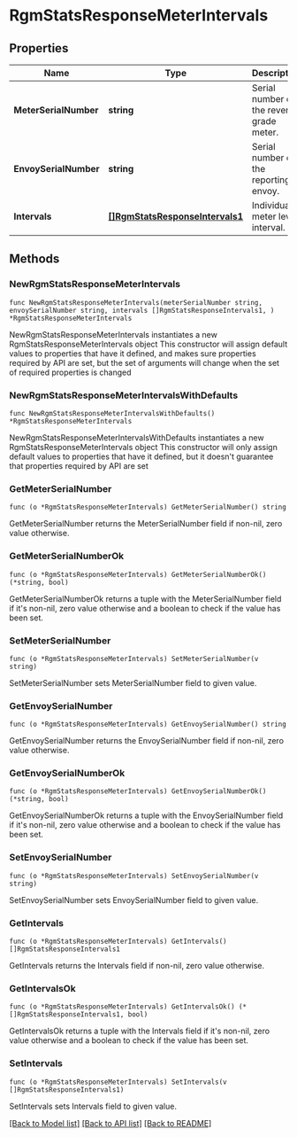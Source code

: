# RgmStatsResponseMeterIntervals

## Properties

Name | Type | Description | Notes
------------ | ------------- | ------------- | -------------
**MeterSerialNumber** | **string** | Serial number of the revenue grade meter. | 
**EnvoySerialNumber** | **string** | Serial number of the reporting envoy. | 
**Intervals** | [**[]RgmStatsResponseIntervals1**](RgmStatsResponseIntervals1.md) | Individual meter level interval. | 

## Methods

### NewRgmStatsResponseMeterIntervals

`func NewRgmStatsResponseMeterIntervals(meterSerialNumber string, envoySerialNumber string, intervals []RgmStatsResponseIntervals1, ) *RgmStatsResponseMeterIntervals`

NewRgmStatsResponseMeterIntervals instantiates a new RgmStatsResponseMeterIntervals object
This constructor will assign default values to properties that have it defined,
and makes sure properties required by API are set, but the set of arguments
will change when the set of required properties is changed

### NewRgmStatsResponseMeterIntervalsWithDefaults

`func NewRgmStatsResponseMeterIntervalsWithDefaults() *RgmStatsResponseMeterIntervals`

NewRgmStatsResponseMeterIntervalsWithDefaults instantiates a new RgmStatsResponseMeterIntervals object
This constructor will only assign default values to properties that have it defined,
but it doesn't guarantee that properties required by API are set

### GetMeterSerialNumber

`func (o *RgmStatsResponseMeterIntervals) GetMeterSerialNumber() string`

GetMeterSerialNumber returns the MeterSerialNumber field if non-nil, zero value otherwise.

### GetMeterSerialNumberOk

`func (o *RgmStatsResponseMeterIntervals) GetMeterSerialNumberOk() (*string, bool)`

GetMeterSerialNumberOk returns a tuple with the MeterSerialNumber field if it's non-nil, zero value otherwise
and a boolean to check if the value has been set.

### SetMeterSerialNumber

`func (o *RgmStatsResponseMeterIntervals) SetMeterSerialNumber(v string)`

SetMeterSerialNumber sets MeterSerialNumber field to given value.


### GetEnvoySerialNumber

`func (o *RgmStatsResponseMeterIntervals) GetEnvoySerialNumber() string`

GetEnvoySerialNumber returns the EnvoySerialNumber field if non-nil, zero value otherwise.

### GetEnvoySerialNumberOk

`func (o *RgmStatsResponseMeterIntervals) GetEnvoySerialNumberOk() (*string, bool)`

GetEnvoySerialNumberOk returns a tuple with the EnvoySerialNumber field if it's non-nil, zero value otherwise
and a boolean to check if the value has been set.

### SetEnvoySerialNumber

`func (o *RgmStatsResponseMeterIntervals) SetEnvoySerialNumber(v string)`

SetEnvoySerialNumber sets EnvoySerialNumber field to given value.


### GetIntervals

`func (o *RgmStatsResponseMeterIntervals) GetIntervals() []RgmStatsResponseIntervals1`

GetIntervals returns the Intervals field if non-nil, zero value otherwise.

### GetIntervalsOk

`func (o *RgmStatsResponseMeterIntervals) GetIntervalsOk() (*[]RgmStatsResponseIntervals1, bool)`

GetIntervalsOk returns a tuple with the Intervals field if it's non-nil, zero value otherwise
and a boolean to check if the value has been set.

### SetIntervals

`func (o *RgmStatsResponseMeterIntervals) SetIntervals(v []RgmStatsResponseIntervals1)`

SetIntervals sets Intervals field to given value.



[[Back to Model list]](../README.md#documentation-for-models) [[Back to API list]](../README.md#documentation-for-api-endpoints) [[Back to README]](../README.md)


